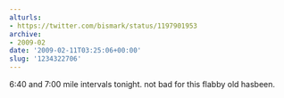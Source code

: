 ```yaml
---
alturls:
- https://twitter.com/bismark/status/1197901953
archive:
- 2009-02
date: '2009-02-11T03:25:06+00:00'
slug: '1234322706'
---
```


6:40 and 7:00 mile intervals tonight. not bad for this flabby old hasbeen.

